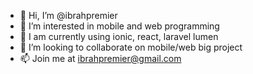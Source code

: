 - 👋 Hi, I’m @ibrahpremier
- 👀 I’m interested in mobile and web programming
- 🌱 I am currently using ionic, react, laravel lumen
- 💞️ I’m looking to collaborate on mobile/web big project
- 📫 Join me at ibrahpremier@gmail.com

<!---
ibrahpremier/ibrahpremier is a ✨ special ✨ repository because its `README.md` (this file) appears on your GitHub profile.
You can click the Preview link to take a look at your changes.
--->
